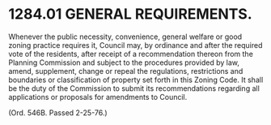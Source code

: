1284.01 GENERAL REQUIREMENTS.
=============================

Whenever the public necessity, convenience, general welfare or good
zoning practice requires it, Council may, by ordinance and after the
required vote of the residents, after receipt of a recommendation
thereon from the Planning Commission and subject to the procedures
provided by law, amend, supplement, change or repeal the regulations,
restrictions and boundaries or classification of property set forth in
this Zoning Code. It shall be the duty of the Commission to submit its
recommendations regarding all applications or proposals for amendments
to Council.

(Ord. 546B. Passed 2-25-76.)
